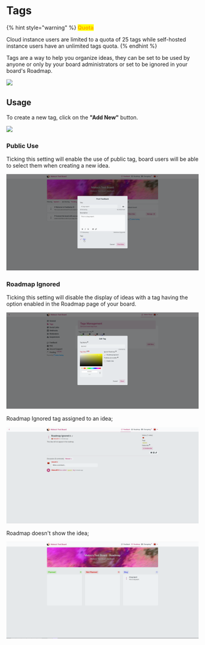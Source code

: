 # Tags

{% hint style="warning" %}
<mark style="color:orange;">**Quota**</mark>

Cloud instance users are limited to a quota of 25 tags while self-hosted instance users have an unlimited tags quota.
{% endhint %}

Tags are a way to help you organize ideas, they can be set to be used by anyone or only by your board administrators or set to be ignored in your board's Roadmap.

![](../.gitbook/assets/tags\_overview.png)

## Usage

To create a new tag, click on the **"Add New"** button.

![](../.gitbook/assets/admin\_tags\_create.png)

### Public Use

Ticking this setting will enable the use of public tag, board users will be able to select them when creating a new idea.

![](<../.gitbook/assets/image (2).png>)

### Roadmap Ignored

Ticking this setting will disable the display of ideas with a tag having the option enabled in the Roadmap page of your board.

![](<../.gitbook/assets/image (4).png>)

Roadmap Ignored tag assigned to an idea;

![](<../.gitbook/assets/image (1).png>)

Roadmap doesn't show the idea;

![](<../.gitbook/assets/image (3).png>)

